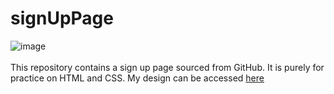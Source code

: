 # signUpPage

![image](https://github.com/KaburaJ/signUpPage/assets/99409674/833398eb-0555-4d42-a7fb-85733d4e8ffe)<br><br>
This repository contains a sign up page sourced from GitHub. It is purely for practice on HTML and CSS.
My design can be accessed [here](https://kaburaj.github.io/signUpPage/)
